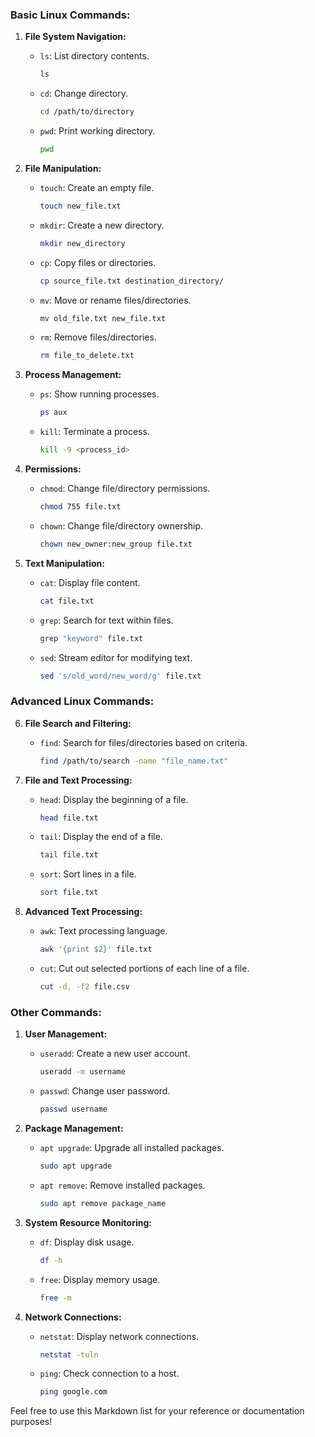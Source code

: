 ### Basic Linux Commands:
1. **File System Navigation:**
   - `ls`: List directory contents.
     ```bash
     ls
     ```
   - `cd`: Change directory.
     ```bash
     cd /path/to/directory
     ```
   - `pwd`: Print working directory.
     ```bash
     pwd
     ```

2. **File Manipulation:**
   - `touch`: Create an empty file.
     ```bash
     touch new_file.txt
     ```
   - `mkdir`: Create a new directory.
     ```bash
     mkdir new_directory
     ```
   - `cp`: Copy files or directories.
     ```bash
     cp source_file.txt destination_directory/
     ```
   - `mv`: Move or rename files/directories.
     ```bash
     mv old_file.txt new_file.txt
     ```
   - `rm`: Remove files/directories.
     ```bash
     rm file_to_delete.txt
     ```

3. **Process Management:**
   - `ps`: Show running processes.
     ```bash
     ps aux
     ```
   - `kill`: Terminate a process.
     ```bash
     kill -9 <process_id>
     ```

4. **Permissions:**
   - `chmod`: Change file/directory permissions.
     ```bash
     chmod 755 file.txt
     ```
   - `chown`: Change file/directory ownership.
     ```bash
     chown new_owner:new_group file.txt
     ```

5. **Text Manipulation:**
   - `cat`: Display file content.
     ```bash
     cat file.txt
     ```
   - `grep`: Search for text within files.
     ```bash
     grep "keyword" file.txt
     ```
   - `sed`: Stream editor for modifying text.
     ```bash
     sed 's/old_word/new_word/g' file.txt

### Advanced Linux Commands:
6. **File Search and Filtering:**
   - `find`: Search for files/directories based on criteria.
     ```bash
     find /path/to/search -name "file_name.txt"
     ```

7. **File and Text Processing:**
   - `head`: Display the beginning of a file.
     ```bash
     head file.txt
     ```
   - `tail`: Display the end of a file.
     ```bash
     tail file.txt
     ```
   - `sort`: Sort lines in a file.
     ```bash
     sort file.txt
     ```

8. **Advanced Text Processing:**
   - `awk`: Text processing language.
     ```bash
     awk '{print $2}' file.txt
     ```
   - `cut`: Cut out selected portions of each line of a file.
     ```bash
     cut -d, -f2 file.csv
     ```

### Other Commands:
1. **User Management:**
   - `useradd`: Create a new user account.
     ```bash
     useradd -m username
     ```
   - `passwd`: Change user password.
     ```bash
     passwd username
     ```

2. **Package Management:**
   - `apt upgrade`: Upgrade all installed packages.
     ```bash
     sudo apt upgrade
     ```
   - `apt remove`: Remove installed packages.
     ```bash
     sudo apt remove package_name
     ```

3. **System Resource Monitoring:**
   - `df`: Display disk usage.
     ```bash
     df -h
     ```
   - `free`: Display memory usage.
     ```bash
     free -m
     ```

4. **Network Connections:**
   - `netstat`: Display network connections.
     ```bash
     netstat -tuln
     ```
   - `ping`: Check connection to a host.
     ```bash
     ping google.com
     ```

Feel free to use this Markdown list for your reference or documentation purposes!
